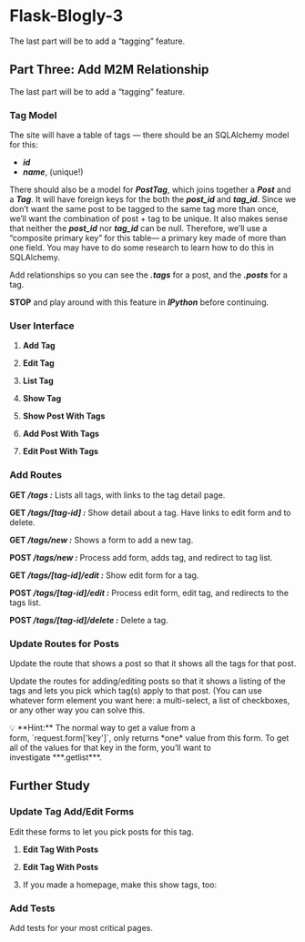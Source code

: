 # Flask-Blogly-3
The last part will be to add a “tagging” feature.

## **Part Three: Add M2M Relationship**

The last part will be to add a “tagging” feature.

### **Tag Model**



The site will have a table of tags — there should be an SQLAlchemy model for this:

- ***id***
- ***name***, (unique!)

There should also be a model for ***PostTag***, which joins together a ***Post*** and a ***Tag***. It will have foreign keys for the both the ***post_id*** and ***tag_id***. Since we don’t want the same post to be tagged to the same tag more than once, we’ll want the combination of post + tag to be unique. It also makes sense that neither the ***post_id*** nor ***tag_id*** can be null. Therefore, we’ll use a “composite primary key” for this table— a primary key made of more than one field. You may have to do some research to learn how to do this in SQLAlchemy.

Add relationships so you can see the ***.tags*** for a post, and the ***.posts*** for a tag.

**STOP** and play around with this feature in ***IPython*** before continuing.

### **User Interface**

1. **Add Tag**



1. **Edit Tag**



1. **List Tag**



1. **Show Tag**



1.  **Show Post With Tags**
    
   
    
2. **Add Post With Tags**



1. **Edit Post With Tags**



### **Add Routes**

**GET */tags :*** Lists all tags, with links to the tag detail page.

**GET */tags/[tag-id] :*** Show detail about a tag. Have links to edit form and to delete.

**GET */tags/new :*** Shows a form to add a new tag.

**POST */tags/new :*** Process add form, adds tag, and redirect to tag list.

**GET */tags/[tag-id]/edit :*** Show edit form for a tag.

**POST */tags/[tag-id]/edit :*** Process edit form, edit tag, and redirects to the tags list.

**POST */tags/[tag-id]/delete :*** Delete a tag.

### **Update Routes for Posts**

Update the route that shows a post so that it shows all the tags for that post.

Update the routes for adding/editing posts so that it shows a listing of the tags and lets you pick which tag(s) apply to that post. (You can use whatever form element you want here: a multi-select, a list of checkboxes, or any other way you can solve this.

<aside>
💡 **Hint:** The normal way to get a value from a form, `request.form['key']`, only returns *one* value from this form. To get all of the values for that key in the form, you’ll want to investigate ***.getlist***.

</aside>

## **Further Study**

### **Update Tag Add/Edit Forms**

Edit these forms to let you pick posts for this tag.

1. **Edit Tag With Posts**



1. **Edit Tag With Posts**



1. If you made a homepage, make this show tags, too:



### **Add Tests**

Add tests for your most critical pages.

